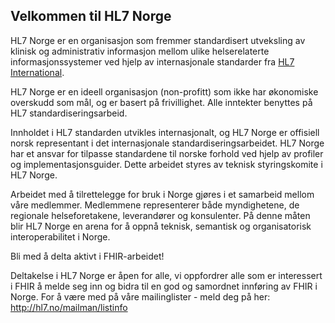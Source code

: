 ## Velkommen til HL7 Norge

HL7 Norge er en organisasjon som fremmer standardisert utveksling av klinisk og administrativ informasjon mellom ulike helserelaterte informasjonssystemer ved hjelp av internasjonale standarder fra [HL7 International](https://www.hl7.org).

HL7 Norge er en ideell organisasjon (non-profitt) som ikke har økonomiske overskudd som mål, og er basert på frivillighet. Alle inntekter benyttes på HL7 standardiseringsarbeid.

Innholdet i HL7 standarden utvikles internasjonalt, og HL7 Norge er offisiell norsk representant i det internasjonale standardiseringsarbeidet. HL7 Norge har et ansvar for tilpasse standardene til norske forhold ved hjelp av profiler og implementasjonsguider. Dette arbeidet styres av teknisk styringskomite i HL7 Norge. 

Arbeidet med å tilrettelegge for bruk i Norge gjøres i et samarbeid mellom våre medlemmer. Medlemmene representerer både myndighetene, de regionale helseforetakene, leverandører og konsulenter. På denne måten blir HL7 Norge en arena for å oppnå teknisk, semantisk og organisatorisk interoperabilitet i Norge.

Bli med å delta aktivt i FHIR-arbeidet!

Deltakelse i HL7 Norge er åpen for alle, vi oppfordrer alle som er interessert i FHIR å melde seg inn og bidra til en god og samordnet innføring av FHIR i Norge. For å være med på våre mailinglister - meld deg på her: http://hl7.no/mailman/listinfo
